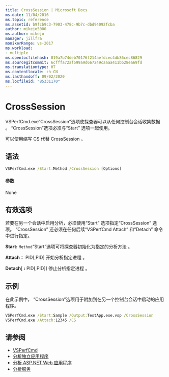 ```yaml
---
title: CrossSession | Microsoft Docs
ms.date: 11/04/2016
ms.topic: reference
ms.assetid: b9fcb9c3-7903-478c-9b7c-dbd94092fcba
author: mikejo5000
ms.author: mikejo
manager: jillfra
monikerRange: vs-2017
ms.workload:
- multiple
ms.openlocfilehash: 019a7b74deb70176f214aefdcec4db86cec86829
ms.sourcegitcommit: 6cfffa72af599a9d667249caaaa411bb28ea69fd
ms.translationtype: HT
ms.contentlocale: zh-CN
ms.lasthandoff: 09/02/2020
ms.locfileid: "85331170"
---
```

# <a name="crosssession"></a>CrossSession
VSPerfCmd.exe“CrossSession”选项使探查器可以从任何控制台会话收集数据   。  “CrossSession”选项必须与“Start”  选项一起使用。

 可以使用缩写 CS  代替 CrossSession  。

## <a name="syntax"></a>语法

```cmd
VSPerfCmd.exe /Start:Method /CrossSession [Options]
```

#### <a name="parameters"></a>参数
 None

## <a name="valid-options"></a>有效选项
 若要在另一个会话中启用分析，必须使用“Start”  选项指定“CrossSession”  选项。 “CrossSession”  还必须在任何后续“VSPerfCmd Attach”  和“Detach”  命令中进行指定。

 **Start:** `Method`“Start”选项可将探查器初始化为指定的分析方法  。

 **Attach：** PID[,PID] 开始分析指定进程    。

 **Detach**[ **:** PID[,PID]] 停止分析指定进程   。

## <a name="example"></a>示例
 在此示例中，  “CrossSession”选项用于附加到在另一个控制台会话中启动的应用程序。

```cmd
VSPerfCmd.exe /Start:Sample /Output:TestApp.exe.vsp /CrossSession
VSPerfCmd.exe /Attach:12345 /CS
```

## <a name="see-also"></a>请参阅
- [VSPerfCmd](../profiling/vsperfcmd.md)
- [分析独立应用程序](../profiling/command-line-profiling-of-stand-alone-applications.md)
- [分析 ASP.NET Web 应用程序](../profiling/command-line-profiling-of-aspnet-web-applications.md)
- [分析服务](../profiling/command-line-profiling-of-services.md)
